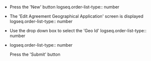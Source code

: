 - Press the 'New' button
  logseq.order-list-type:: number
- The 'Edit Agreement Geographical Application' screen is displayed
  logseq.order-list-type:: number
- Use the drop down box to select the 'Geo Id'
  logseq.order-list-type:: number
- logseq.order-list-type:: number
  
  Press the 'Submit' button